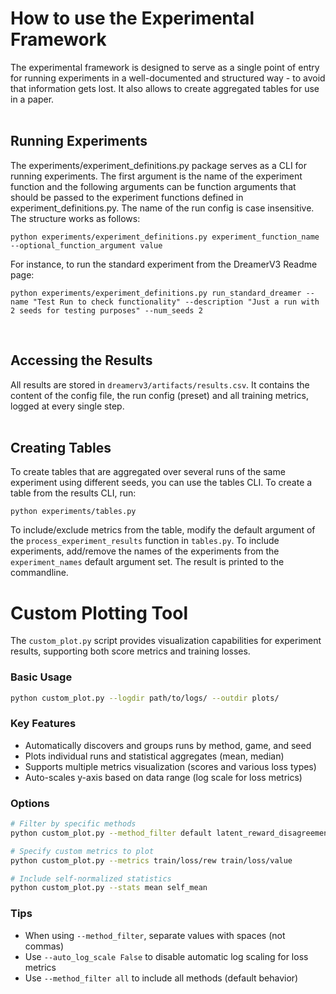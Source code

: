 # How to use the Experimental Framework
The experimental framework is designed to serve as a single point of entry for running experiments in a well-documented and structured way - to avoid that information gets lost. It also allows to create aggregated tables for use in a paper.
<br>
<br>

## Running Experiments
The experiments/experiment_definitions.py package serves as a CLI for running experiments.
The first argument is the name of the experiment function and the following arguments can be function arguments that should be passed to the experiment functions defined in experiment_definitions.py. The name of the run config is case insensitive. The structure works as follows:
```
python experiments/experiment_definitions.py experiment_function_name --optional_function_argument value
```
For instance, to run the standard experiment from the DreamerV3 Readme page:
```
python experiments/experiment_definitions.py run_standard_dreamer --name "Test Run to check functionality" --description "Just a run with 2 seeds for testing purposes" --num_seeds 2
```
<br>

## Accessing the Results
All results are stored in `dreamerv3/artifacts/results.csv`. It contains the content of the config file, the run config (preset) and all training metrics, logged at every single step.
<br>
<br>

## Creating Tables
To create tables that are aggregated over several runs of the same experiment using different seeds, you can use the tables CLI. To create a table from the results CLI, run:
```
python experiments/tables.py
```
To include/exclude metrics from the table, modify the default argument of the `process_experiment_results` function in `tables.py`. To include experiments, add/remove the names of the experiments from the `experiment_names` default argument set. The result is printed to the commandline.
<br>

# Custom Plotting Tool 

The `custom_plot.py` script provides visualization capabilities for experiment results, supporting both score metrics and training losses.

### Basic Usage

```bash
python custom_plot.py --logdir path/to/logs/ --outdir plots/
```

### Key Features

- Automatically discovers and groups runs by method, game, and seed
- Plots individual runs and statistical aggregates (mean, median)
- Supports multiple metrics visualization (scores and various loss types)
- Auto-scales y-axis based on data range (log scale for loss metrics)

### Options

```bash
# Filter by specific methods 
python custom_plot.py --method_filter default latent_reward_disagreement

# Specify custom metrics to plot
python custom_plot.py --metrics train/loss/rew train/loss/value

# Include self-normalized statistics
python custom_plot.py --stats mean self_mean
```

### Tips

- When using `--method_filter`, separate values with spaces (not commas)
- Use `--auto_log_scale False` to disable automatic log scaling for loss metrics
- Use `--method_filter all` to include all methods (default behavior)
